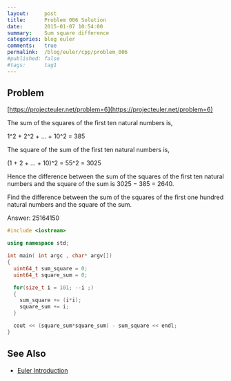 ```yaml
---
layout:     post
title:      Problem 006 Solution
date:       2015-01-07 10:54:00
summary:    Sum square difference
categories: blog euler
comments:   true
permalink:  /blog/euler/cpp/problem_006
#published: false
#tags:      tag1
---
```


## Problem

[https://projecteuler.net/problem=6](https://projecteuler.net/problem=6)

The sum of the squares of the first ten natural numbers is,

1^2 + 2^2 + ... + 10^2 = 385

The square of the sum of the first ten natural numbers is,

(1 + 2 + ... + 10)^2 = 55^2 = 3025

Hence the difference between the sum of the squares of the first ten natural numbers and the square of the sum is 3025 − 385 = 2640.

Find the difference between the sum of the squares of the first one hundred natural numbers and the square of the sum.

Answer: 25164150

``` cpp
#include <iostream>

using namespace std;

int main( int argc , char* argv[])
{
  uint64_t sum_square = 0;
  uint64_t square_sum = 0;

  for(size_t i = 101; --i ;)
  {
    sum_square += (i*i);
    square_sum += i;
  }

  cout << (square_sum*square_sum) - sum_square << endl;
}
```

## See Also

* [Euler Introduction]({{site.baseurl}}/blog/euler/introduction)
